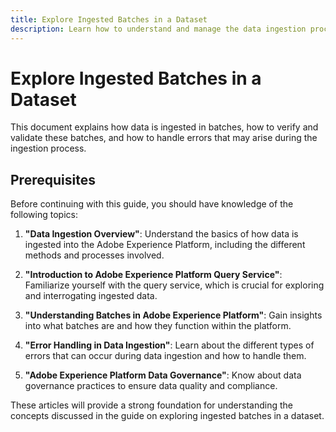 ```yaml
---
title: Explore Ingested Batches in a Dataset
description: Learn how to understand and manage the data ingestion process in Adobe Experience Platform. This includes verifying batches, handling errors, and querying ingested data.
---
```

# Explore Ingested Batches in a Dataset

This document explains how data is ingested in batches, how to verify and validate these batches, and how to handle errors that may arise during the ingestion process.

## Prerequisites

Before continuing with this guide, you should have knowledge of the following topics:

1. **"Data Ingestion Overview"**: Understand the basics of how data is ingested into the Adobe Experience Platform, including the different methods and processes involved.
<!-- help/ingestion/home.md -->

2. **"Introduction to Adobe Experience Platform Query Service"**: Familiarize yourself with the query service, which is crucial for exploring and interrogating ingested data.

<!-- help/query-service/home.md -->

3. **"Understanding Batches in Adobe Experience Platform"**: Gain insights into what batches are and how they function within the platform.

<!-- https://experienceleague.adobe.com/en/docs/experience-platform/ingestion/batch/overview 

help/ingestion/batch-ingestion/overview.md-->

4. **"Error Handling in Data Ingestion"**: Learn about the different types of errors that can occur during data ingestion and how to handle them.

<!-- 
../../ingestion/batch-ingestion/troubleshooting.md#what-if-a-batch-fails 
help/ingestion/quality/error-diagnostics.md#retrieve-errors
-->

5. **"Adobe Experience Platform Data Governance"**: Know about data governance practices to ensure data quality and compliance.

<!-- ../../data-governance/home.md -->

These articles will provide a strong foundation for understanding the concepts discussed in the guide on exploring ingested batches in a dataset.

